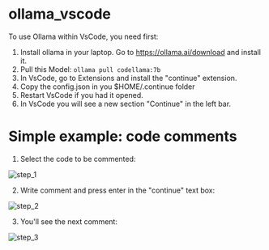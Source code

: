 # ollama_vscode
To use Ollama within VsCode, you need first:
1. Install ollama in your laptop. Go to https://ollama.ai/download and install it.
2. Pull this Model:
```ollama pull codellama:7b```
3. In VsCode, go to Extensions and install the "continue" extension.
4. Copy the config.json in you $HOME/.continue folder
5. Restart VsCode if you had it opened.
6. In VsCode you will see a new section "Continue" in the left bar. 

# Simple example: code comments
1. Select the code to be commented:

![step_1](images/step_1.png)

2. Write comment and press enter in the "continue" text box:

![step_2](images/step_2.png)

3. You'll see the next comment:

![step_3](images/step_3.png)
